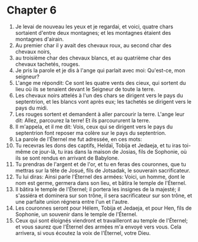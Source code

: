 # Chapter 6

1. Je levai de nouveau les yeux et je regardai, et voici, quatre chars sortaient d'entre deux montagnes; et les montagnes étaient des montagnes d'airain.
2. Au premier char il y avait des chevaux roux, au second char des chevaux noirs,
3. au troisième char des chevaux blancs, et au quatrième char des chevaux tachetés, rouges.
4. Je pris la parole et je dis à l'ange qui parlait avec moi: Qu'est-ce, mon seigneur?
5. L'ange me répondit: Ce sont les quatre vents des cieux, qui sortent du lieu où ils se tenaient devant le Seigneur de toute la terre.
6. Les chevaux noirs attelés à l'un des chars se dirigent vers le pays du septentrion, et les blancs vont après eux; les tachetés se dirigent vers le pays du midi.
7. Les rouges sortent et demandent à aller parcourir la terre. L'ange leur dit: Allez, parcourez la terre! Et ils parcoururent la terre.
8. Il m'appela, et il me dit: Vois, ceux qui se dirigent vers le pays du septentrion font reposer ma colère sur le pays du septentrion.
9. La parole de l'Éternel me fut adressée, en ces mots:
10. Tu recevras les dons des captifs, Heldaï, Tobija et Jedaeja, et tu iras toi-même ce jour-là, tu iras dans la maison de Josias, fils de Sophonie, où ils se sont rendus en arrivant de Babylone.
11. Tu prendras de l'argent et de l'or, et tu en feras des couronnes, que tu mettras sur la tête de Josué, fils de Jotsadak, le souverain sacrificateur.
12. Tu lui diras: Ainsi parle l'Éternel des armées: Voici, un homme, dont le nom est germe, germera dans son lieu, et bâtira le temple de l'Éternel.
13. Il bâtira le temple de l'Éternel; il portera les insignes de la majesté; il s'assiéra et dominera sur son trône, il sera sacrificateur sur son trône, et une parfaite union régnera entre l'un et l'autre.
14. Les couronnes seront pour Hélem, Tobija et Jedaeja, et pour Hen, fils de Sophonie, un souvenir dans le temple de l'Éternel.
15. Ceux qui sont éloignés viendront et travailleront au temple de l'Éternel; et vous saurez que l'Éternel des armées m'a envoyé vers vous. Cela arrivera, si vous écoutez la voix de l'Éternel, votre Dieu.

